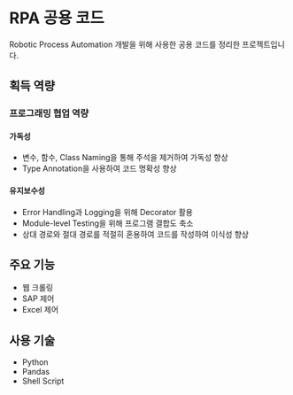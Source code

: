 # RPA 공용 코드
Robotic Process Automation 개발을 위해 사용한 공용 코드를 정리한 프로젝트입니다.

## 획득 역량
### 프로그래밍 협업 역량
#### 가독성
- 변수, 함수, Class Naming을 통해 주석을 제거하여 가독성 향상
- Type Annotation을 사용하여 코드 명확성 향상
#### 유지보수성
- Error Handling과 Logging을 위해 Decorator 활용
- Module-level Testing을 위해 프로그램 결합도 축소
- 상대 경로와 절대 경로를 적절히 혼용하여 코드를 작성하여 이식성 향상

## 주요 기능
- 웹 크롤링
- SAP 제어
- Excel 제어

## 사용 기술
- Python
- Pandas
- Shell Script
